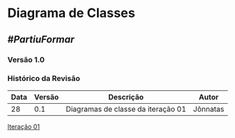 # **Diagrama de Classes**

##  ***#PartiuFormar***

### **Versão 1.0**

### Histórico da Revisão
Data|Versão|Descrição|Autor
-----|------|---------|-------
28|0.1|Diagramas de classe da iteração 01| Jônnatas


[Iteração 01](http://i.imgur.com/JJqnPuV.png)